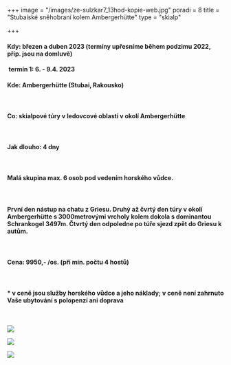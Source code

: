 +++
image = "/images/ze-sulzkar7_13hod-kopie-web.jpg"
poradi = 8
title = "Stubaiské sněhobraní kolem Ambergerhütte"
type = "skialp"

+++
#### **Kdy:** březen a duben 2023 (termíny upřesníme během podzimu 2022, příp. jsou na domluvě)

####  **termín 1:    6. - 9.4. 2023**

#### **Kde:** Ambergerhütte (Stubai, Rakousko)

 

#### **Co:** skialpové túry v ledovcové oblasti v okolí Ambergerhütte

 

#### **Jak dlouho:** 4 dny

 

#### Malá skupina max. 6 osob pod vedením horského vůdce.

 

#### První den nástup na chatu z Griesu. Druhý až čvrtý den túry v okolí Ambergerhütte s 3000metrovými vrcholy kolem dokola s dominantou Schrankogel 3497m. Čtvrtý den odpoledne po túře sjezd zpět do Griesu k autům.

 

#### **Cena:** 9950,- /os. (při min. počtu 4 hostů)

 

#### * v ceně jsou služby horského vůdce a jeho náklady; v ceně není zahrnuto Vaše ubytování s polopenzí ani doprava

 

![](/images/z-mutterberg-seespitz-kopie-web.jpg)

![](/images/z-bockkoglferner2-kopie-web.jpg)

![](/images/ze-sulzkar3_11hod-kopie-web.jpg)